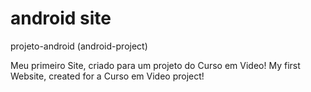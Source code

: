 # android site

projeto-android (android-project)

Meu primeiro Site, criado para um projeto do Curso em Video! My first Website, created for a Curso em Video project!
